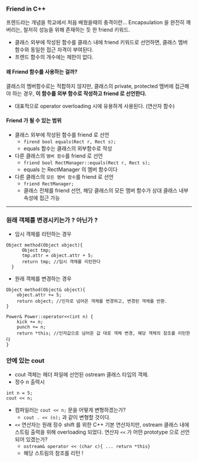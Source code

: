 ### Friend in C++ 
프렌드라는 개념을 학교에서 처음 배웠을때의 충격이란... Encapsulation 을 완전히 깨버리는, 철저히 성능을 위해 존재하는 듯 한 friend 키워드. 
- 클래스 외부에 작성된 함수를 클래스 내에 friend 키워드로 선언하면, 클래스 멤버 함수와 동일한 접근 자격이 부여된다. 
- 프렌드 함수의 개수에는 제한이 없다. 

#### 왜 Friend 함수를 사용하는 걸까? 
클래스의 멤버함수로는 적합하지 않지만, 클래스의 private, protected 멤버에 접근해야 하는 경우, **이 함수를 외부 함수로 작성하고 friend 로 선언한다.**
- 대표적으로 operator overloading 시에 유용하게 사용된다. (연산자 함수)

#### Friend 가 될 수 있는 범위 
- 클래스 외부에 작성된 함수를 friend 로 선언 
    - `firend bool equals(Rect r, Rect s);`
    - equals 함수는 클래스의 외부함수로 작성 
- 다른 클래스의 `멤버 함수`를 friend 로 선언 
    - `friend bool RectManager::equals(Rect r, Rect s);` 
    - equals 는 RectManager 의 멤버 함수이다
- 다른 클래스의 `모든 멤버 함수`를 friend 로 선언
    - `friend RectManager;` 
    - 클래스 전체를 friend 선언, 해당 클래스의 모든 멤버 함수가 상대 클래스 내부 속성에 접근 가능
    
---

### 원래 객체를 변경시키는가 ? 아닌가 ? 
* 임시 객체를 리턴하는 경우 
```
Object method(Object object){
      Object tmp;
      tmp.attr = object.attr + 5; 
      return tmp; //임시 객체를 리턴한다
  } 
``` 
* 원래 객체를 변경하는 경우 
```
Object method(Object& object){
    object.attr += 5; 
    return object; //인자로 넘어온 객체를 변경하고, 변경된 객체를 반환. 
}

Power& Power::operator<<(int n) {
    kick += n;
    punch += n;
    return *this; //인자값으로 넘어온 값 대로 객체 변경, 해당 객체의 참조를 리턴한다
}
```

### <iostream> 안에 있는 cout 
- cout 객체는 <iostream> 헤더 파일에 선언된 ostream 클래스 타입의 객체.
- 정수 n 출력시 
```
int n = 5; 
cout << n; 
``` 

- 컴파일러는 `cout << n;` 문을 어떻게 변형하겠는가? 
    - `cout . << (n);` 과 같이 변형할 것이다. 
- `<<`  연산자는 원래 정수 shift 를 위한 C++ 기본 연산자지만, ostream 클래스 내에 스트림 출력을 위해 overloading 되었다. 
연산자 `<<` 가 어떤 prototype 으로 선언되어 있겠는가? 
    - `ostream& operator << (char c){ ... return *this}`
    - 해당 스트림의 참조를 리턴 ! 